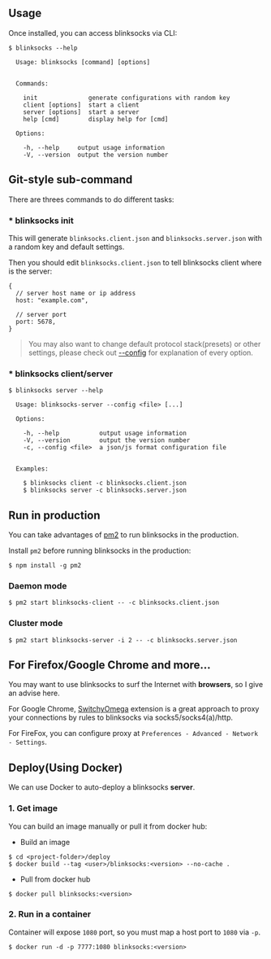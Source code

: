 ## Usage

Once installed, you can access blinksocks via CLI:

```
$ blinksocks --help

  Usage: blinksocks [command] [options]


  Commands:

    init              generate configurations with random key
    client [options]  start a client
    server [options]  start a server
    help [cmd]        display help for [cmd]

  Options:

    -h, --help     output usage information
    -V, --version  output the version number

```

## Git-style sub-command

There are threes commands to do different tasks:

### * blinksocks init

This will generate `blinksocks.client.json` and `blinksocks.server.json` with a random key and default settings.

Then you should edit `blinksocks.client.json` to tell blinksocks client where is the server:

```
{
  // server host name or ip address
  host: "example.com",

  // server port
  port: 5678,
}
```

> You may also want to change default protocol stack(presets) or other settings, please check out [--config](../config)
for explanation of every option.

### * blinksocks client/server

```
$ blinksocks server --help

  Usage: blinksocks-server --config <file> [...]

  Options:

    -h, --help           output usage information
    -V, --version        output the version number
    -c, --config <file>  a json/js format configuration file


  Examples:

    $ blinksocks client -c blinksocks.client.json
    $ blinksocks server -c blinksocks.server.json

```

## Run in production

You can take advantages of [pm2](https://github.com/unitech/pm2) to run blinksocks in the production.

Install `pm2` before running blinksocks in the production:

```
$ npm install -g pm2
```

### Daemon mode

```
$ pm2 start blinksocks-client -- -c blinksocks.client.json
```

### Cluster mode

```
$ pm2 start blinksocks-server -i 2 -- -c blinksocks.server.json
```

## For Firefox/Google Chrome and more...

You may want to use blinksocks to surf the Internet with **browsers**, so I give an advise here.

For Google Chrome, [SwitchyOmega](https://github.com/FelisCatus/SwitchyOmega) extension is a great approach to proxy your
connections by rules to blinksocks via socks5/socks4(a)/http.

For FireFox, you can configure proxy at `Preferences - Advanced - Network - Settings`.

## Deploy(Using Docker)

We can use Docker to auto-deploy a blinksocks **server**.

### 1. Get image

You can build an image manually or pull it from docker hub:

* Build an image

```
$ cd <project-folder>/deploy
$ docker build --tag <user>/blinksocks:<version> --no-cache .
```

* Pull from docker hub

```
$ docker pull blinksocks:<version>
```

### 2. Run in a container

Container will expose `1080` port, so you must map a host port to `1080` via `-p`.

```
$ docker run -d -p 7777:1080 blinksocks:<version>
```
